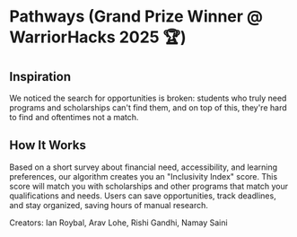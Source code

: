 # Pathways (Grand Prize Winner @ WarriorHacks 2025 🏆)
## Inspiration

We noticed the search for opportunities is broken: students who truly need programs and scholarships can't find them, and on top of this, they're hard to find and oftentimes not a match.

## How It Works

Based on a short survey about financial need, accessibility, and learning preferences, our algorithm creates you an "Inclusivity Index" score. This score will match you with scholarships and other programs that match your qualifications and needs. Users can save opportunities, track deadlines, and stay organized, saving hours of manual research.

Creators:
Ian Roybal, Arav Lohe, Rishi Gandhi, Namay Saini

